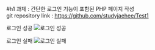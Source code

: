 #h1 과제 : 간단한 로그인 기능이 포함된 PHP 페이지 작성  <br/>
git repository link : https://github.com/studyjaehee/Test1

로그인 성공
![로그인 성공](https://github.com/studyjaehee/Test1/assets/91130771/7de5c8ec-2caf-42d5-888e-7251b3e47153)

로그인 실패
![로그인 실패](https://github.com/studyjaehee/Test1/assets/91130771/24629af9-ddea-4116-a80e-a04f7fef72ea)





